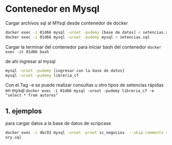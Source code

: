 # Contenedor en Mysql

Cargar archivos sql al MYsql desde contenedor de docker
```sh
docker exec -i 01d66 mysql -uroot -pudemy [base de datos] < setencias.sql
docker exec -i 01d66 mysql -uroot -pudemy mysql < setencias.sql
```

Cargar la terminar del contenedor para iniciar bash del contenedor
`docker exec -it 01d66 bash`

de ahi ingresar al mysql
```bash
mysql -uroot -pudemy [ingresar con la base de datos]
mysql -uroot -pudemy libreria_cf
```

Con el Tag -e se puede realizar consultas u otro tipos de setencias rápidas en mysql `docker exec -i 01d66 mysql -uroot -pudemy libreria_cf -e "select * from autores"`

## 1. ejemplos
para cargar datos a la base de datos de scripcase

```sh
docker exec -i 4bc93 mysql -uroot -proot sc_negocios  --skip-comments < ~/globalmusic_invent
ory.sql
```